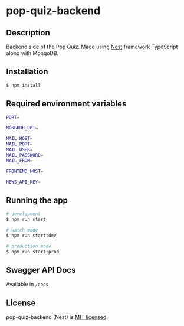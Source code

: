 # pop-quiz-backend

## Description

Backend side of the Pop Quiz. Made using [Nest](https://github.com/nestjs/nest) framework TypeScript along with MongoDB.

## Installation

```bash
$ npm install
```

## Required environment variables

```bash
PORT=

MONGODB_URI=

MAIL_HOST=
MAIL_PORT=
MAIL_USER=
MAIL_PASSWORD=
MAIL_FROM=

FRONTEND_HOST=

NEWS_API_KEY=
```

## Running the app

```bash
# development
$ npm run start

# watch mode
$ npm run start:dev

# production mode
$ npm run start:prod


```

## Swagger API Docs

Available in `/docs`

## License

pop-quiz-backend (Nest) is [MIT licensed](LICENSE).
